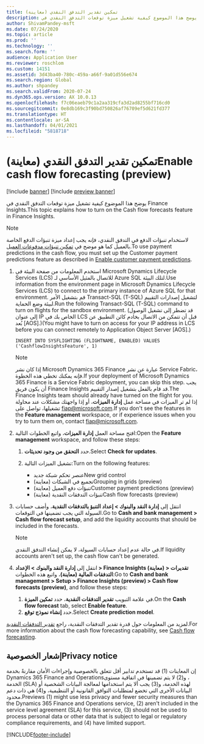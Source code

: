 ```yaml
---
title: تمكين تقدير التدفق النقدي (معاينة)
description: يوضح هذا الموضوع كيفية تشغيل ميزة توقعات التدفق النقدي في Finance Insights.
author: ShivamPandey-msft
ms.date: 07/24/2020
ms.topic: article
ms.prod: ''
ms.technology: ''
ms.search.form: ''
audience: Application User
ms.reviewer: roschlom
ms.custom: 14151
ms.assetid: 3d43ba40-780c-459a-a66f-9a01d556e674
ms.search.region: Global
ms.author: shpandey
ms.search.validFrom: 2020-07-24
ms.dyn365.ops.version: AX 10.0.13
ms.openlocfilehash: f7c06eaeb79c1a2aa319cfa3d2ad8255bf716cd0
ms.sourcegitcommit: 0e8db169c3f90bd750826af76709ef5d621fd377
ms.translationtype: HT
ms.contentlocale: ar-SA
ms.lasthandoff: 04/01/2021
ms.locfileid: "5818718"
---
```

# <a name="enable-cash-flow-forecasting-preview"></a><span data-ttu-id="f3322-103">تمكين تقدير التدفق النقدي (معاينة)</span><span class="sxs-lookup"><span data-stu-id="f3322-103">Enable cash flow forecasting (preview)</span></span>

[!include [banner](../includes/banner.md)]
[!include [preview banner](../includes/preview-banner.md)]

<span data-ttu-id="f3322-104">يوضح هذا الموضوع كيفية تشغيل ميزة توقعات التدفق النقدي في Finance Insights.</span><span class="sxs-lookup"><span data-stu-id="f3322-104">This topic explains how to turn on the Cash flow forecasts feature in Finance Insights.</span></span>

> [!NOTE]
> <span data-ttu-id="f3322-105">لاستخدام تنبؤات الدفع في التدفق النقدي، فإنه يجب إعداد ميزة تنبؤات الدفع الخاصة بالعميل كما هو موضح في [تمكين تنبؤات مدفوعات العميل](enable-cust-paymnt-prediction.md).</span><span class="sxs-lookup"><span data-stu-id="f3322-105">To use payment predictions in the cash flow, you must set up the Customer payment predictions feature as described in [Enable customer payment predictions](enable-cust-paymnt-prediction.md).</span></span>

1. <span data-ttu-id="f3322-106">استخدم المعلومات من صفحة البيئة في Microsoft Dynamics Lifecycle Services (LCS) للاتصال بالمثيل الأساسي لـ Azure SQL لتلك البيئة.</span><span class="sxs-lookup"><span data-stu-id="f3322-106">Use information from the environment page in Microsoft Dynamics Lifecycle Services (LCS) to connect to the primary instance of Azure SQL for that environment.</span></span> <span data-ttu-id="f3322-107">قم بتشغيل الأمر Transact-SQL (T-SQL) لتشغيل إصدارات التقييم لبيئة وضع الحماية.</span><span class="sxs-lookup"><span data-stu-id="f3322-107">Run the following Transact-SQL (T-SQL) command to turn on flights for the sandbox environment.</span></span> <span data-ttu-id="f3322-108">(قد تضطر إلى تشغيل الوصول إلى عنوان IP الخاص بك في LCS قبل أن تتمكن من الاتصال بخادم كائن التطبيق عن بُعد \[AOS\].)</span><span class="sxs-lookup"><span data-stu-id="f3322-108">(You might have to turn on access for your IP address in LCS before you can connect remotely to Application Object Server \[AOS\].)</span></span>

    `INSERT INTO SYSFLIGHTING (FLIGHTNAME, ENABLED) VALUES ('CashflowInsightsFeature', 1)`

    > [!NOTE]
    > <span data-ttu-id="f3322-109">إذا كان نشر Microsoft Dynamics 365 Finance عبارة عن نشر Service Fabric، فإنه يمكنك تخطي هذه الخطوة.</span><span class="sxs-lookup"><span data-stu-id="f3322-109">If your deployment of Microsoft Dynamics 365 Finance is a Service Fabric deployment, you can skip this step.</span></span> <span data-ttu-id="f3322-110">يجب أن يكون فريق Finance Insights قد قام بالفعل بتشغيل إصدار التقييم.</span><span class="sxs-lookup"><span data-stu-id="f3322-110">The Finance Insights team should already have turned on the flight for you.</span></span> <span data-ttu-id="f3322-111">إذا لم تر الميزات في مساحة عمل **إدارة الميزات**، أو إذا واجهتك مشكلات عند محاولة تشغيلها، تواصل على <fiap@microsoft.com>.</span><span class="sxs-lookup"><span data-stu-id="f3322-111">If you don't see the features in the **Feature management** workspace, or if experience issues when you try to turn them on, contact <fiap@microsoft.com>.</span></span>
  
2. <span data-ttu-id="f3322-112">افتح مساحة العمل **إدارة الميزات**، واتبع الخطوات التالية:</span><span class="sxs-lookup"><span data-stu-id="f3322-112">Open the **Feature management** workspace, and follow these steps:</span></span>

    1. <span data-ttu-id="f3322-113">حدد **التحقق من وجود تحديثات**.</span><span class="sxs-lookup"><span data-stu-id="f3322-113">Select **Check for updates**.</span></span>
    2. <span data-ttu-id="f3322-114">تشغيل الميزات التالية:</span><span class="sxs-lookup"><span data-stu-id="f3322-114">Turn on the following features:</span></span>

        - <span data-ttu-id="f3322-115">عنصر تحكم شبكة جديد</span><span class="sxs-lookup"><span data-stu-id="f3322-115">New grid control</span></span>
        - <span data-ttu-id="f3322-116">تجميع في الشبكات (معاينة)</span><span class="sxs-lookup"><span data-stu-id="f3322-116">Grouping in grids (preview)</span></span> 
        - <span data-ttu-id="f3322-117">تنبؤات دفع العميل (معاينة)</span><span class="sxs-lookup"><span data-stu-id="f3322-117">Customer payment predictions (preview)</span></span>
        - <span data-ttu-id="f3322-118">تنبؤات التدفقات النقدية (معاينة)</span><span class="sxs-lookup"><span data-stu-id="f3322-118">Cash flow forecasts (preview)</span></span>

3. <span data-ttu-id="f3322-119">انتقل إلى **إدارة النقد والبنوك \> إعداد التنبؤ بالتدفقات النقدية**، وأضف حسابات السيولة التي يجب تضمينها في التوقعات.</span><span class="sxs-lookup"><span data-stu-id="f3322-119">Go to **Cash and bank management \> Cash flow forecast setup**, and add the liquidity accounts that should be included in the forecasts.</span></span>

    > [!NOTE]
    > <span data-ttu-id="f3322-120">في حالة عدم إعداد حسابات السيولة، لا يمكن إنشاء التدفق النقدي.</span><span class="sxs-lookup"><span data-stu-id="f3322-120">If liquidity accounts aren't set up, the cash flow can't be generated.</span></span>

4. <span data-ttu-id="f3322-121">انتقل إلى **إدارة النقد والبنوك \> الإعداد \> Finance Insights (معاينة) \> تقديرات التدفقات المالية (معاينة)**، واتبع هذه الخطوات:</span><span class="sxs-lookup"><span data-stu-id="f3322-121">Go to **Cash and bank management \> Setup \> Finance Insights (preview) \> Cash flow forecasts (preview)**, and follow these steps:</span></span>

    1. <span data-ttu-id="f3322-122">في علامة التبويب **تقدير التدفقات النقدية**، حدد **تمكين الميزة**.</span><span class="sxs-lookup"><span data-stu-id="f3322-122">On the **Cash flow forecast** tab, select **Enable feature**.</span></span>
    2. <span data-ttu-id="f3322-123">حدد **إنشاء نموذج توقع**.</span><span class="sxs-lookup"><span data-stu-id="f3322-123">Select **Create prediction model**.</span></span>

<span data-ttu-id="f3322-124">لمزيد من المعلومات حول قدرة تقدير التدفقات النقدية، راجع [تقدير التدفقات النقدية](cash-flow-forecast-intro.md).</span><span class="sxs-lookup"><span data-stu-id="f3322-124">For more information about the cash flow forecasting capability, see [Cash flow forecasting](cash-flow-forecast-intro.md).</span></span>

## <a name="privacy-notice"></a><span data-ttu-id="f3322-125">إشعار الخصوصية</span><span class="sxs-lookup"><span data-stu-id="f3322-125">Privacy notice</span></span>

<span data-ttu-id="f3322-126">إن المعاينات (1) قد تستخدم تدابير أقل تتعلق بالخصوصية وإجراءات الأمان مقارنةً بخدمة Dynamics 365 Finance and Operations‏، و(2) لا يتم تضمينها في اتفاقية مستوى الخدمة (SLA) لهذه الخدمة، و(3) يجب ألا يتم استخدامها لمعالجة البيانات الشخصية أو البيانات الأخرى التي تخضع لمتطلبات التوافق القانونية أو التنظيمية، و(4) هي ذات دعم محدود.</span><span class="sxs-lookup"><span data-stu-id="f3322-126">Previews (1) might use less privacy and fewer security measures than the Dynamics 365 Finance and Operations service, (2) aren't included in the service level agreement (SLA) for this service, (3) should not be used to process personal data or other data that is subject to legal or regulatory compliance requirements, and (4) have limited support.</span></span>


[!INCLUDE[footer-include](../../includes/footer-banner.md)]
